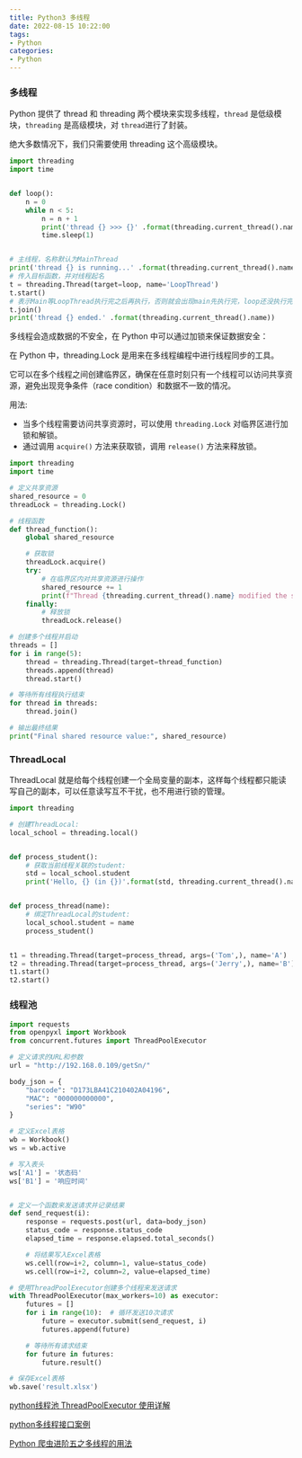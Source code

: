 ```yaml
---
title: Python3 多线程
date: 2022-08-15 10:22:00
tags:
- Python
categories:
- Python
---
```


### 多线程

Python 提供了 thread 和 threading 两个模块来实现多线程，`thread` 是低级模块，`threading` 是高级模块，对 `thread`进行了封装。

绝大多数情况下，我们只需要使用 threading 这个高级模块。

```python
import threading
import time


def loop():
    n = 0
    while n < 5:
        n = n + 1
        print('thread {} >>> {}' .format(threading.current_thread().name, n))
        time.sleep(1)


# 主线程，名称默认为MainThread
print('thread {} is running...' .format(threading.current_thread().name))
# 传入目标函数，并对线程起名
t = threading.Thread(target=loop, name='LoopThread')
t.start()
# 表示Main等LoopThread执行完之后再执行，否则就会出现main先执行完，loop还没执行完
t.join()
print('thread {} ended.' .format(threading.current_thread().name))
```

多线程会造成数据的不安全，在 Python 中可以通过加锁来保证数据安全：


在 Python 中，threading.Lock 是用来在多线程编程中进行线程同步的工具。

它可以在多个线程之间创建临界区，确保在任意时刻只有一个线程可以访问共享资源，避免出现竞争条件（race condition）和数据不一致的情况。


用法:
- 当多个线程需要访问共享资源时，可以使用 `threading.Lock` 对临界区进行加锁和解锁。
- 通过调用 `acquire()` 方法来获取锁，调用 `release()` 方法来释放锁。


```python
import threading
import time

# 定义共享资源
shared_resource = 0
threadLock = threading.Lock()

# 线程函数
def thread_function():
    global shared_resource

    # 获取锁
    threadLock.acquire()
    try:
        # 在临界区内对共享资源进行操作
        shared_resource += 1
        print(f"Thread {threading.current_thread().name} modified the shared resource to: {shared_resource}")
    finally:
        # 释放锁
        threadLock.release()

# 创建多个线程并启动
threads = []
for i in range(5):
    thread = threading.Thread(target=thread_function)
    threads.append(thread)
    thread.start()

# 等待所有线程执行结束
for thread in threads:
    thread.join()

# 输出最终结果
print("Final shared resource value:", shared_resource)
```

### ThreadLocal

ThreadLocal 就是给每个线程创建一个全局变量的副本，这样每个线程都只能读写自己的副本，可以任意读写互不干扰，也不用进行锁的管理。

```python
import threading

# 创建ThreadLocal:
local_school = threading.local()


def process_student():
    # 获取当前线程关联的student:
    std = local_school.student
    print('Hello, {} (in {})'.format(std, threading.current_thread().name))


def process_thread(name):
    # 绑定ThreadLocal的student:
    local_school.student = name
    process_student()


t1 = threading.Thread(target=process_thread, args=('Tom',), name='A')
t2 = threading.Thread(target=process_thread, args=('Jerry',), name='B')
t1.start()
t2.start()
```
### 线程池

```python
import requests
from openpyxl import Workbook
from concurrent.futures import ThreadPoolExecutor

# 定义请求的URL和参数
url = "http://192.168.0.109/getSn/"

body_json = {
    "barcode": "D173LBA41C210402A04196",
    "MAC": "000000000000",
    "series": "W90"
}

# 定义Excel表格
wb = Workbook()
ws = wb.active

# 写入表头
ws['A1'] = '状态码'
ws['B1'] = '响应时间'


# 定义一个函数来发送请求并记录结果
def send_request(i):
    response = requests.post(url, data=body_json)
    status_code = response.status_code
    elapsed_time = response.elapsed.total_seconds()

    # 将结果写入Excel表格
    ws.cell(row=i+2, column=1, value=status_code)
    ws.cell(row=i+2, column=2, value=elapsed_time)

# 使用ThreadPoolExecutor创建多个线程来发送请求
with ThreadPoolExecutor(max_workers=10) as executor:
    futures = []
    for i in range(10):  # 循环发送10次请求
        future = executor.submit(send_request, i)
        futures.append(future)

    # 等待所有请求结束
    for future in futures:
        future.result()

# 保存Excel表格
wb.save('result.xlsx')
```

[python线程池 ThreadPoolExecutor 使用详解](https://blog.csdn.net/xiaoyu_wu/article/details/102820384)

[python多线程接口案例](https://blog.csdn.net/qq_43400993/article/details/105591240)


[Python 爬虫进阶五之多线程的用法](https://cuiqingcai.com/3325.html)